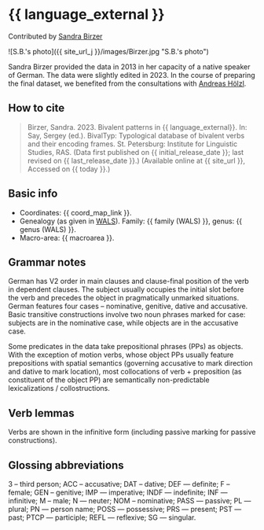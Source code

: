 # {{ language_external }}
Contributed by [Sandra Birzer](https://www.uni-bamberg.de/slavling/personal/prof-dr-sandra-birzer/)

![S.B.'s photo]({{ site_url_j }}/images/Birzer.jpg "S.B.'s photo")

Sandra Birzer provided the data in 2013 in her capacity of a native speaker of German. The data were slightly edited in 2023. In the course of preparing the final dataset, we benefited from the consultations with [Andreas Hölzl](https://www.sfb1287.uni-potsdam.de/andreas-hoelzl/).

## How to cite
> Birzer, Sandra. 2023. Bivalent patterns in {{ language_external}}. 
> In: Say, Sergey (ed.). BivalTyp: Typological database of bivalent verbs and their encoding frames. 
> St. Petersburg: Institute for Linguistic Studies, RAS. 
> (Data first published on {{ initial_release_date }}; 
> last revised on {{ last_release_date }}.) (Available online at {{ site_url }}, 
> Accessed on {{ today }}.)

## Basic info
- Coordinates: {{ coord_map_link }}.
- Genealogy (as given in [WALS](https://wals.info/)). Family: {{ family (WALS) }}, genus: {{ genus (WALS) }}.
- Macro-area: {{ macroarea }}.

## Grammar notes

German has V2 order in main clauses and clause-final position of the verb in dependent clauses. The subject usually occupies the initial slot before the verb and precedes the object in pragmatically unmarked situations. German features four cases – nominative, genitive, dative and accusative. Basic transitive constructions involve two noun phrases marked for case: subjects are in the nominative case, while objects are in the accusative case.

Some predicates in the data take prepositional phrases (PPs) as objects. With the exception of motion verbs, whose object PPs usually feature prepositions with spatial semantics (governing accusative to mark direction and dative to mark location), most collocations of verb + preposition (as constituent of the object PP) are semantically non-predictable lexicalizations / collostructions.

## Verb lemmas

Verbs are shown in the infinitive form (including passive marking for passive constructions).

## Glossing abbreviations

3 – third person; ACC – accusative; DAT – dative; DEF — definite;  F – female; GEN – genitive; IMP — imperative; INDF — indefinite; INF — infinitive; M – male; N — neuter; NOM – nominative; PASS — passive; PL — plural; PN — person name; POSS — possessive; PRS — present; PST — past; PTCP — participle; REFL — reflexive; SG — singular.

